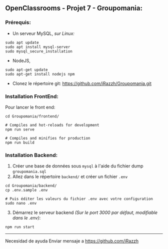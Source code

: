 ﻿## OpenClassrooms - Projet 7 - Groupomania:

 ### Prérequis:
 - Un serveur MySQL, *sur Linux:*
``` 
sudo apt update
sudo apt install mysql-server
sudo mysql_secure_installation
```
- NodeJS,
``` 
sudo apt-get update
sudo apt-get install nodejs npm
```
- Clonez le répertoire git: https://github.com/iRazzh/Groupomania.git

### Installation FrontEnd: 
Pour lancer le front end:
```
cd Groupomania/frontend/

# Compiles and hot-reloads for development
npm run serve

# Compiles and minifies for production
npm run build
```
### Installation  Backend: 
1) Créer une base de données sous `mysql` à l'aide du fichier dump `groupomania.sql`
2) Allez dans le répertoire `backend/` et créer un fichier `.env`
```
cd Groupomania/backend/
cp .env.sample .env

# Puis éditer les valeurs du fichier .env avec votre configuration 
sudo nano .env
```
3) Démarrez le serveur backend *(Sur le port 3000 par défaut, modifiable dans le .env)*: 
```
npm run start
```
---
Necesidad de ayuda Enviar mensaje a https://github.com/iRazzh

